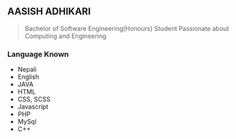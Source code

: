 ## AASISH ADHIKARI
>Bachelor of Software Engineering(Honours) Student
>Passionate about Computing and Engineering

### Language Known

- Nepali
- English
- JAVA
- HTML
- CSS, SCSS
- Javascript
- PHP
- MySql
- C++
